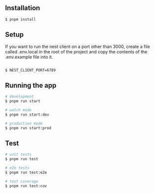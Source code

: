 
## Installation

```bash
$ pnpm install
```
## Setup

If you want to run the nest client on a port other than 3000, create a file called .env.local in the root of the project and copy the contents of the .env.example file into it.
```bash

$ NEST_CLIENT_PORT=6789
```

## Running the app

```bash
# development
$ pnpm run start

# watch mode
$ pnpm run start:dev

# production mode
$ pnpm run start:prod
```

## Test

```bash
# unit tests
$ pnpm run test

# e2e tests
$ pnpm run test:e2e

# test coverage
$ pnpm run test:cov
```
